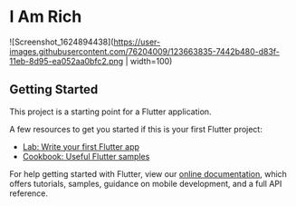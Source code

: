 #  I Am Rich 

![Screenshot_1624894438](https://user-images.githubusercontent.com/76204009/123663835-7442b480-d83f-11eb-8d95-ea052aa0bfc2.png | width=100)

## Getting Started

This project is a starting point for a Flutter application.

A few resources to get you started if this is your first Flutter project:

- [Lab: Write your first Flutter app](https://flutter.dev/docs/get-started/codelab)
- [Cookbook: Useful Flutter samples](https://flutter.dev/docs/cookbook)

For help getting started with Flutter, view our
[online documentation](https://flutter.dev/docs), which offers tutorials,
samples, guidance on mobile development, and a full API reference.
